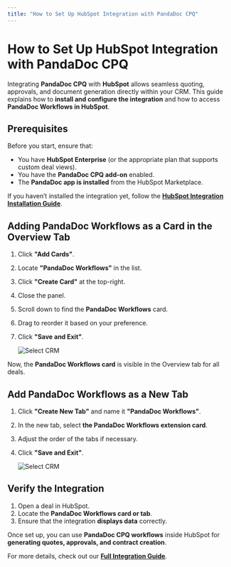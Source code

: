 ```yaml
---
title: "How to Set Up HubSpot Integration with PandaDoc CPQ"
---
```


# How to Set Up HubSpot Integration with PandaDoc CPQ

Integrating **PandaDoc CPQ** with **HubSpot** allows seamless quoting, approvals, and document generation directly within your CRM. This guide explains how to **install and configure the integration** and how to access **PandaDoc Workflows in HubSpot**.

## Prerequisites

Before you start, ensure that:
- You have **HubSpot Enterprise** (or the appropriate plan that supports custom deal views).
- You have the **PandaDoc CPQ add-on** enabled.
- The **PandaDoc app is installed** from the HubSpot Marketplace.

If you haven’t installed the integration yet, follow the **[HubSpot Integration Installation Guide](https://hc.pandadoc.com/en/articles/9714877)**.

## Adding PandaDoc Workflows as a Card in the Overview Tab

1. Click **"Add Cards"**.
2. Locate **"PandaDoc Workflows"** in the list.
3. Click **"Create Card"** at the top-right.
4. Close the panel.
5. Scroll down to find the **PandaDoc Workflows** card.
6. Drag to reorder it based on your preference.
7. Click **"Save and Exit"**.

   ![Select CRM](https://pandadoc-dd769ec6c844.intercom-attachments-7.com/i/o/xhbviy7k/1216615014/e7caafb94a323ed0782f6f056a2b/26780186382743?expires=1737295200&signature=38ff9d9ec0b9cfaea697a0bbd59001a7fe44d77259d712cb1c9accc146a59bc9&req=dSImEM9%2FmIFeXfMW1HO4zTRMRhLEF9u9jXMuZDJFNo8f17QxMl9StoEjVWLB%0AEGpk3mQWXMZC3JeBC6s%3D%0A)

Now, the **PandaDoc Workflows card** is visible in the Overview tab for all deals.

## Add PandaDoc Workflows as a New Tab

1. Click **"Create New Tab"** and name it **"PandaDoc Workflows"**.
2. In the new tab, select **the PandaDoc Workflows extension card**.
3. Adjust the order of the tabs if necessary.
4. Click **"Save and Exit"**.

   ![Select CRM](https://pandadoc-dd769ec6c844.intercom-attachments-7.com/i/o/xhbviy7k/1216615002/e14be711c239e3ea3ea7128a1b15/26777989488023?expires=1737295200&signature=b0ebb20d8b5cf8a727a59410ed3186a7c06c43e3ea719591af945e5998ddd5f3&req=dSImEM9%2FmIFfW%2FMW1HO4zYTDjeN81npyjaQ1wSO5TS3FOFIH0T5L%2BQX91cTN%0AomE1A5vhcUhcExQLz4M%3D%0A)

## Verify the Integration

1. Open a deal in HubSpot.
2. Locate the **PandaDoc Workflows card or tab**.
3. Ensure that the integration **displays data** correctly.

Once set up, you can use **PandaDoc CPQ workflows** inside HubSpot for **generating quotes, approvals, and contract creation**.

For more details, check out our **[Full Integration Guide](<insert-link-here>)**.
